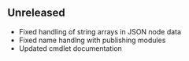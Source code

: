 
## Unreleased

- Fixed handling of string arrays in JSON node data
- Fixed name handlng with publishing modules
- Updated cmdlet documentation